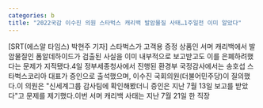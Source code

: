 ```yaml
---
categories: b
title: "2022국감 이수진 의원 스타벅스 캐리백 발암물질 사태…1주일전 이미 알았다"
---
```

[SRT(에스알 타임스) 박현주 기자] &#8203;스타벅스가 고객용 증정 상품인 서머 캐리백에서 발암물질인 폼알데하이드가 검출된 사실을 이미 내부적으로 보고받고도 이를 은폐하려했다는 문제가 지적됐다.&#8203;4일 정부세종청사에서 진행된 환경부 국정감사에서는 송호섭 스타벅스코리아 대표가 증인으로 출석했으며, 이수진 국회의원(더불어민주당)이 질의했다.&#8203;이 의원은 "신세계그룹 감사팀에 확인해봤더니 증인은 지난 7월 13일 보고를 받았다"고 문제를 제기했다.&#8203;이번 서머 캐리백 사태는 지난 7월 21일 한 직장